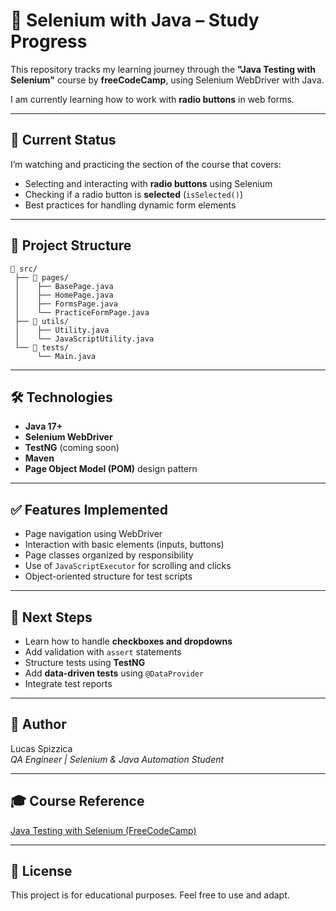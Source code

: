 # 🧪 Selenium with Java – Study Progress

This repository tracks my learning journey through the **"Java Testing with Selenium"** course by **freeCodeCamp**, using Selenium WebDriver with Java.

I am currently learning how to work with **radio buttons** in web forms.

---

## 📌 Current Status

I’m watching and practicing the section of the course that covers:

- Selecting and interacting with **radio buttons** using Selenium
- Checking if a radio button is **selected** (`isSelected()`)
- Best practices for handling dynamic form elements

---

## 🧱 Project Structure

```
📂 src/
 ├── 📂 pages/
 │    ├── BasePage.java
 │    ├── HomePage.java
 │    ├── FormsPage.java
 │    └── PracticeFormPage.java
 ├── 📂 utils/
 │    ├── Utility.java
 │    └── JavaScriptUtility.java
 └── 📂 tests/
      └── Main.java
```

---

## 🛠️ Technologies

- **Java 17+**
- **Selenium WebDriver**
- **TestNG** (coming soon)
- **Maven**
- **Page Object Model (POM)** design pattern

---

## ✅ Features Implemented

- Page navigation using WebDriver
- Interaction with basic elements (inputs, buttons)
- Page classes organized by responsibility
- Use of `JavaScriptExecutor` for scrolling and clicks
- Object-oriented structure for test scripts

---

## 🧭 Next Steps

- Learn how to handle **checkboxes and dropdowns**
- Add validation with `assert` statements
- Structure tests using **TestNG**
- Add **data-driven tests** using `@DataProvider`
- Integrate test reports

---

## 👤 Author

Lucas Spizzica  
*QA Engineer | Selenium & Java Automation Student*

---

## 🎓 Course Reference

[Java Testing with Selenium (FreeCodeCamp)](https://www.youtube.com/watch?v=QQliGCtqD2w)

---

## 📜 License

This project is for educational purposes. Feel free to use and adapt.